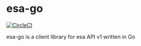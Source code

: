 # esa-go

[![CircleCI](https://circleci.com/gh/hori-ryota/esa-go.svg?style=svg)](https://circleci.com/gh/hori-ryota/esa-go)

esa-go is a client library for esa API v1 written in Go
